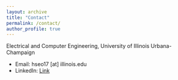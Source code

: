 ```yaml
---
layout: archive
title: "Contact"
permalink: /contact/
author_profile: true
---
```

Electrical and Computer Engineering, University of Illinois Urbana-Champaign<br>

* Email: hseo17 [at] illinois.edu 
* LinkedIn: [Link](https://www.linkedin.com/in/hyungjoo-seo-064097114/)
